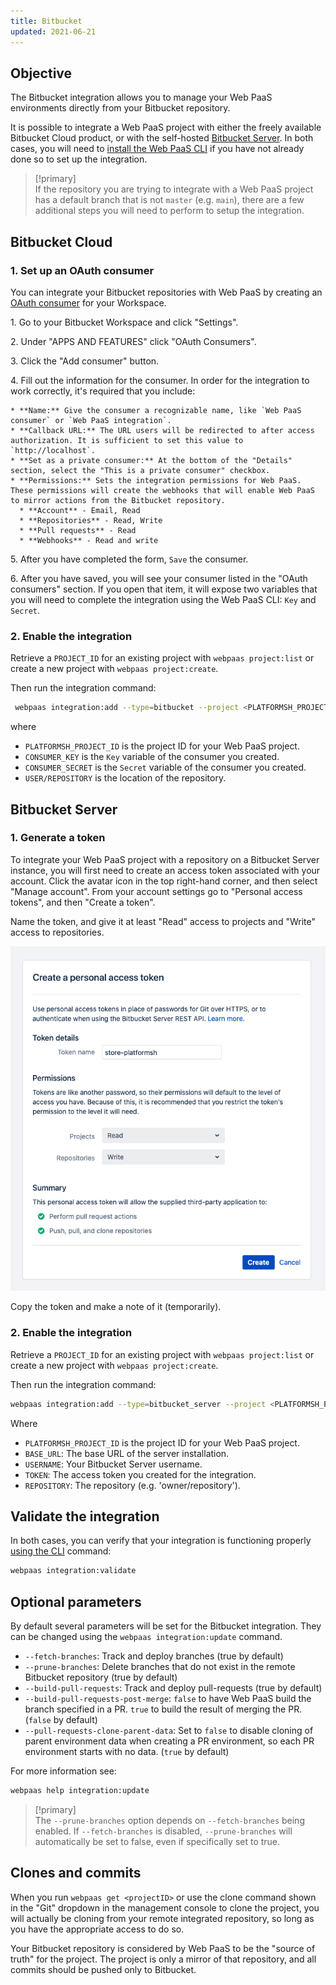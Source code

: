 ```yaml
---
title: Bitbucket
updated: 2021-06-21
---
```




## Objective  

The Bitbucket integration allows you to manage your Web PaaS environments directly from your Bitbucket repository.

It is possible to integrate a Web PaaS project with either the freely available Bitbucket Cloud product, or with the self-hosted [Bitbucket Server](https://confluence.atlassian.com/bitbucketserver/). In both cases, you will need to [install the Web PaaS CLI](/pages/web_cloud/web_paas_powered_by_platform_sh/development/development-cli#installation) if you have not already done so to set up the integration.

> [!primary]  
> If the repository you are trying to integrate with a Web PaaS project has a default branch that is not `master` (e.g. `main`), there are a few additional steps you will need to perform to setup the integration.
> 

## Bitbucket Cloud

### 1. Set up an OAuth consumer

You can integrate your Bitbucket repositories with Web PaaS by creating an [OAuth consumer](https://confluence.atlassian.com/bitbucket/oauth-on-bitbucket-cloud-238027431.html) for your Workspace.

1\. Go to your Bitbucket Workspace and click "Settings".

2\. Under "APPS AND FEATURES" click "OAuth Consumers".

3\. Click the "Add consumer" button.

4\. Fill out the information for the consumer. In order for the integration to work correctly, it's required that you include:

    * **Name:** Give the consumer a recognizable name, like `Web PaaS consumer` or `Web PaaS integration`.
    * **Callback URL:** The URL users will be redirected to after access authorization. It is sufficient to set this value to `http://localhost`.
    * **Set as a private consumer:** At the bottom of the "Details" section, select the "This is a private consumer" checkbox.
    * **Permissions:** Sets the integration permissions for Web PaaS. These permissions will create the webhooks that will enable Web PaaS to mirror actions from the Bitbucket repository.
      * **Account** - Email, Read
      * **Repositories** - Read, Write
      * **Pull requests** - Read
      * **Webhooks** - Read and write
5\. After you have completed the form, `Save` the consumer.

6\. After you have saved, you will see your consumer listed in the "OAuth consumers" section. If you open that item, it will expose two variables that you will need to complete the integration using the Web PaaS CLI: `Key` and `Secret`.


### 2. Enable the integration

Retrieve a `PROJECT_ID` for an existing project with `webpaas project:list` or create a new project with `webpaas project:create`.

Then run the integration command:

```bash
 webpaas integration:add --type=bitbucket --project <PLATFORMSH_PROJECT_ID> --key <CONSUMER_KEY> --secret <CONSUMER_SECRET> --repository <USER>/<REPOSITORY>
```

where

* `PLATFORMSH_PROJECT_ID` is the project ID for your Web PaaS project.
* `CONSUMER_KEY` is the `Key` variable of the consumer you created.
* `CONSUMER_SECRET` is the `Secret` variable of the consumer you created.
* `USER/REPOSITORY` is the location of the repository.

## Bitbucket Server

### 1. Generate a token

To integrate your Web PaaS project with a repository on a Bitbucket Server instance, you will first need to create an access token associated with your account. Click the avatar icon in the top right-hand corner, and then select "Manage account". From your account settings go to "Personal access tokens", and then "Create a token".

Name the token, and give it at least "Read" access to projects and "Write" access to repositories.

![Bitbucket server token](images/bitbucket_server.png "0.3")

Copy the token and make a note of it (temporarily).

### 2. Enable the integration

Retrieve a `PROJECT_ID` for an existing project with `webpaas project:list` or create a new project with `webpaas project:create`.

Then run the integration command:

```bash
webpaas integration:add --type=bitbucket_server --project <PLATFORMSH_PROJECT_ID> --base-url=<BASE_URL> --username=<USERNAME> --token=<TOKEN> --repository=<REPOSITORY>
```

Where

* `PLATFORMSH_PROJECT_ID` is the project ID for your Web PaaS project.
* `BASE_URL`: The base URL of the server installation.
* `USERNAME`: Your Bitbucket Server username.
* `TOKEN`: The access token you created for the integration.
* `REPOSITORY`: The repository  (e.g. 'owner/repository').

## Validate the integration

In both cases, you can verify that your integration is functioning properly [using the CLI](/pages/web_cloud/web_paas_powered_by_platform_sh/integrations/integrations-overview#validating-integrations) command:

```bash
webpaas integration:validate
```

## Optional parameters

By default several parameters will be set for the Bitbucket integration. They can be changed using the `webpaas integration:update` command.

* `--fetch-branches`: Track and deploy branches (true by default)
* `--prune-branches`: Delete branches that do not exist in the remote Bitbucket repository (true by default)
* `--build-pull-requests`: Track and deploy pull-requests (true by default)
* `--build-pull-requests-post-merge`: `false` to have Web PaaS build the branch specified in a PR. `true` to build the result of merging the PR.  (`false` by default)
* `--pull-requests-clone-parent-data`: Set to `false` to disable cloning of parent environment data when creating a PR environment, so each PR environment starts with no data. (`true` by default)

For more information see:

```bash
webpaas help integration:update
```

> [!primary]  
> The `--prune-branches` option depends on `--fetch-branches` being enabled. If `--fetch-branches` is disabled, `--prune-branches` will automatically be set to false, even if specifically set to true.
> 

## Clones and commits

When you run `webpaas get <projectID>` or use the clone command shown in the "Git" dropdown in the management console to clone the project, you will actually be cloning from your remote integrated repository, so long as you have the appropriate access to do so. 

Your Bitbucket repository is considered by Web PaaS to be the "source of truth" for the project. The project is only a mirror of that repository, and all commits should be pushed only to Bitbucket.

